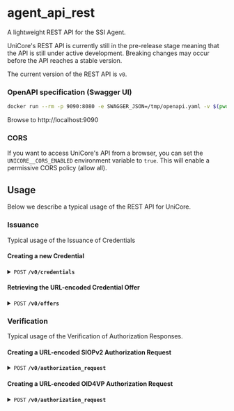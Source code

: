 # agent_api_rest

A lightweight REST API for the SSI Agent.

UniCore's REST API is currently still in the pre-release stage meaning that the API is still under active development.
Breaking changes may occur before the API reaches a stable version.

The current version of the REST API is `v0`.

### OpenAPI specification (Swagger UI)

```bash
docker run --rm -p 9090:8080 -e SWAGGER_JSON=/tmp/openapi.yaml -v $(pwd):/tmp swaggerapi/swagger-ui
```

Browse to http://localhost:9090

### CORS

If you want to access UniCore's API from a browser, you can set the `UNICORE__CORS_ENABLED` environment variable to `true`. This will enable a permissive CORS policy (allow all).

## Usage

Below we describe a typical usage of the REST API for UniCore.

### Issuance

Typical usage of the Issuance of Credentials

</details>

#### Creating a new Credential

<details>
 <summary><code>POST</code> <code><b>/v0/credentials</b></code></summary>

Now there is a new Credential Configuration, we can create our first Credential.

##### Parameters

- `offerId`: **REQUIRED**: A unique identifier for the Credential Offer. This ID will bind the Credential to the
  [Credential Offer that we will receive later](#retrieving-the-URL-encoded-credential-offer)
- `credentialConfigurationId`: **REQUIRED**
- `credential`: **REQUIRED** An object containing the data that will be included in the Credential. This data should
  adhere to the Credential Definition that was defined in the Credential Configuration. See the [Issuance
  Configuration](../agent_issuance/README.md) for more information about how the Credential Configuration is defined.

```json
{
  "offerId": "my-first-offer",
  "credentialConfigurationId": "w3c_vc_credential",
  "credential": {
    "credentialSubject": {
      "first_name": "Ferris",
      "last_name": "Crabman",
      "dob": "1982-01-01"
    }
  }
}
```

</details>

#### Retrieving the URL-encoded Credential Offer

<details>
 <summary><code>POST</code> <code><b>/v0/offers</b></code></summary>

After creating a new Credential, we can retrieve the Credential Offer. The Credential Offer is a URL-encoded string
that can be rendered as a QR-Code which in turn can be scanned with an [Identity Wallet](https://github.com/impierce/identity-wallet).

##### Parameters

- `offerId`: **REQUIRED**: The ID of the Credential Offer

```json
{
  "offerId": "my-first-offer"
}
```

</details>

### Verification

Typical usage of the Verification of Authorization Responses.

#### Creating a URL-encoded SIOPv2 Authorization Request

<details>
 <summary><code>POST</code> <code><b>/v0/authorization_request</b></code></summary>

Through this endpoint, we can create a URL-encoded Authorization Request that can be rendered as a QR-Code. This
QR-Code can be scanned by an [Identity Wallet](https://github.com/impierce/identity-wallet) which in turn will answer the Authorization Request.

##### Parameters

- `nonce`: **REQUIRED**: A unique identifier for the Authorization Request.
- `state`: **OPTIONAL**: A unique string representing the state of the Authorization Request.

```json
{
  "nonce": "this is a nonce"
}
```

</details>

#### Creating a URL-encoded OID4VP Authorization Request

<details>
 <summary><code>POST</code> <code><b>/v0/authorization_request</b></code></summary>

Through this endpoint, we can create a URL-encoded Authorization Request that can be rendered as a QR-Code. This
QR-Code can be scanned by an [Identity Wallet](https://github.com/impierce/identity-wallet) which in turn will answer
the Authorization Request. The only extra required parameter is the `presentation_definition` which describes the
Verifiable Credential(s) that will be requested from the Identity Wallet.

##### Parameters

- `nonce`: **REQUIRED**: A unique identifier for the Authorization Request.
- `presentation_definition`: An object describing the Verifiable Credential(s) that will be requested from the Identity
  Wallet to ensure a successful Authorization. In most cases, the `presentation_definition` below will
- `state`: **OPTIONAL**: A unique string representing the state of the Authorization Request.

```json
{
  "nonce": "this is a nonce",
  "presentation_definition": {
    "id": "Verifiable Presentation request for sign-on",
    "input_descriptors": [
      {
        "id": "Request for Verifiable Credential",
        "constraints": {
          "fields": [
            {
              "path": ["$.vc.type"],
              "filter": {
                "type": "array",
                "contains": {
                  "const": "VerifiableCredential"
                  // "const":"OpenBadgesCredential" <-- for OpenBadges
                }
              }
            }
            // Extra constraints can be added to the Presentation Definition.
            // {
            //     "path":[
            //         "$.vc.credentialSubject.first_name"
            //     ]
            // },
            // {
            //     "path":[
            //         "$.vc.credentialSubject.last_name"
            //     ]
            // },
          ]
        }
      }
    ]
  }
}
```

</details>
